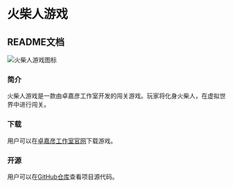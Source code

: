 # 火柴人游戏
## README文档
![火柴人游戏图标](https://hcr2025.wordpress.com/wp-content/uploads/2025/09/2025_09_19_0ub_kleki.png?w=80&h=80)
### 简介
火柴人游戏是一款由卓嘉彦工作室开发的闯关游戏。玩家将化身火柴人，在虚拟世界中进行闯关。
### 下载
用户可以在[卓嘉彦工作室官网](https://hcr2025.wordpress.com/)下载游戏。
### 开源
用户可以在[GitHub仓库](https://github.com/ZhuoJiayanStudio/hcr)查看项目源代码。